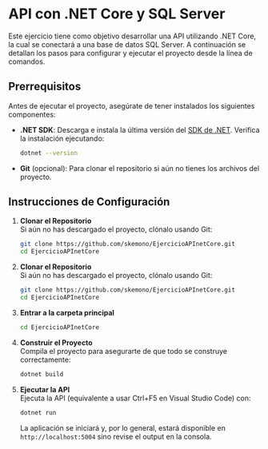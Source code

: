 # API con .NET Core y SQL Server

Este ejercicio tiene como objetivo desarrollar una API utilizando .NET Core, la cual se conectará a una base de datos SQL Server. A continuación se detallan los pasos para configurar y ejecutar el proyecto desde la línea de comandos.

## Prerrequisitos

Antes de ejecutar el proyecto, asegúrate de tener instalados los siguientes componentes:

- **.NET SDK**: Descarga e instala la última versión del [SDK de .NET](https://dotnet.microsoft.com/download). Verifica la instalación ejecutando:
  ```bash
  dotnet --version
  ```
- **Git** (opcional): Para clonar el repositorio si aún no tienes los archivos del proyecto.

## Instrucciones de Configuración

1. **Clonar el Repositorio**  
   Si aún no has descargado el proyecto, clónalo usando Git:
   ```bash
   git clone https://github.com/skemono/EjercicioAPInetCore.git
   cd EjercicioAPInetCore
   ```
2. **Clonar el Repositorio**  
   Si aún no has descargado el proyecto, clónalo usando Git:
   ```bash
   git clone https://github.com/skemono/EjercicioAPInetCore.git
   cd EjercicioAPInetCore
   ```
3. **Entrar a la carpeta principal**  
   ```bash
   cd EjercicioAPInetCore
   ```
4. **Construir el Proyecto**  
   Compila el proyecto para asegurarte de que todo se construye correctamente:
   ```bash
   dotnet build
   ```

5. **Ejecutar la API**  
   Ejecuta la API (equivalente a usar Ctrl+F5 en Visual Studio Code) con:
   ```bash
   dotnet run
   ```
   La aplicación se iniciará y, por lo general, estará disponible en `http://localhost:5004` sino revise el output en la consola.
